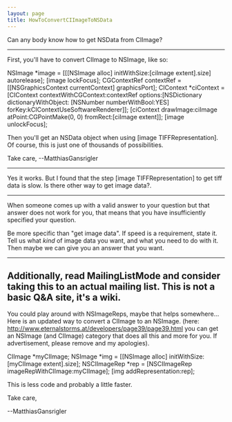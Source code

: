 ```yaml
---
layout: page
title: HowToConvertCIImageToNSData
---
```


Can any body know how to get NSData from CIImage?


----
First, you'll have to convert CIImage to NSImage, like so:
    
NSImage *image = [[[NSImage alloc] initWithSize:[ciImage extent].size]
	autorelease];
[image lockFocus];
CGContextRef contextRef =
	[[NSGraphicsContext currentContext]
	graphicsPort];
CIContext *ciContext =
	[CIContext contextWithCGContext:contextRef
	options:[NSDictionary dictionaryWithObject:
	[NSNumber numberWithBool:YES]
	forKey:kCIContextUseSoftwareRenderer]];
[ciContext drawImage:ciImage
	atPoint:CGPointMake(0, 0) fromRect:[ciImage extent]];
[image unlockFocus];

Then you'll get an NSData object when using [image TIFFRepresentation].
Of course, this is just one of thousands of possibilities.

Take care,
--MatthiasGansrigler

----
Yes it works. But I found that the step [image TIFFRepresentation] to get tiff data is slow. Is there other way to get image data?.

----
When someone comes up with a valid answer to your question but that answer does not work for you, that means that you have insufficiently specified your question.

Be more specific than "get image data". If speed is a requirement, state it. Tell us what *kind* of image data you want, and what you need to do with it. Then maybe we can give you an answer that you want.

----
Additionally, read MailingListMode and consider taking this to an actual mailing list. This is not a basic Q&A site, it's a wiki.
----
You could play around with NSImageReps, maybe that helps somewhere... Here is an updated way to convert a CIImage to an NSImage. (here: http://www.eternalstorms.at/developers/page39/page39.html you can get an NSImage (and CIImage) category that does all this and more for you. If advertisement, please remove and my apologies).

    
CIImage *myCIImage;
NSImage *img = [[NSImage alloc] initWithSize:[myCIImage extent].size];
NSCIImageRep *rep = [NSCIImageRep imageRepWithCIImage:myCIImage];
[img addRepresentation:rep];

This is less code and probably a little faster.

Take care,

--MatthiasGansrigler

